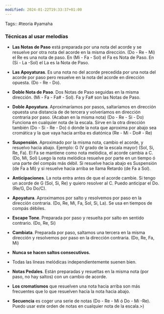 ```yaml
---
modified: 2024-01-22T19:33:37+01:00
---
```

Tags:: #teoria #yamaha 


### Técnicas al usar melodías
- **Las Notas de Paso** está preparada por una nota del acorde y se resuelve por otra nota del acorde en la misma dirección. (Do - Re - Mi) el Re es una nota de paso. En (Mi - Fa - Sol) el Fa es Nota de Paso. En (Si - La -Sol) el La es la Nota de Paso.

- **Las Apoyaturas**. Es una nota no del acorde precedida por una nota del acorde por paso pero resuelve en la nota del acorde en dirección opuesta. (Do - Re - Do).

- **Doble Nota de Paso**. Dos Notas de Paso seguidas en la misma dirección. (Mi - Fa - Fa# -  Sol). Fa y Fa# son las Notas de Paso.

- **Doble Apoyatura**. Aproximaríamos por pasos, saltaríamos en dirección opuesta una distancia de de tercera y volveríamos en dirección contraria por paso. (Acaban en la misma nota) (Do - Re - Si - Do) Funciona en cualquier nota de la escala. Sirve en la otra dirección también (Do - Si - Re - Do) ó donde la nota que aproxima por abajo sea cromática  y la que vaya hacia arriba es diatónica (Re - Mi - Do# - Re)

- **Suspensión**. Aproximado por la misma nota, cambio el acorde, y resuelvo hacia abajo. Ejemplo: G (V grado de la escala mayor) (Sol, Si, Re, Fa). El Fa se mantiene como nota melódica, el acorde cambia a C. (Do, Mi, Sol) Luego la nota melódica resuelve por parte en un tiempo ó una parte del compás más débil. Si resuelve hacia abajo es Suspensión (de Fa a Mi) y si resuelve hacia arriba se llama Retardo (de Fa a Sol).

- **Anticipaciones**. La nota entra antes de que el acorde cambie. Si tengo un acorde de G (Sol, Si, Re) y quiero resolver al C. Puedo anticipar el Do. (Re/G, Do Do/C).

- **Apoyatura**. Aproximamos por salto y resolvemos por paso en la dirección contraria. (Do, Re, Mi, Fa, Sol, Si, La). Se usa en tiempos de compás débiles.

- **Escape Tone**. Preparada por paso y resuelta por salto en sentido contrario. (Do, Re, Si)

- **Cambiata**. Preparada por paso, saltamos una tercera en la misma dirección y resolvemos por paso en la dirección contraria. (Do, Re, Fa, Mi)

- **Nunca se hacen saltos consecutivos.**

- Todas las líneas melódicas independientemente suenen bien. 
- **Notas Pedales**. Están preparadas y resueltas en la misma nota (por paso, no hay saltos) con un cambio de acorde. 

- **Los cromatismos** que resuelven una nota hacia arriba son más frecuentes que lo que resuelven hacia la nota hacia abajo.

 - **Secuencia** es coger una serie de notas (Do - Re - Mi ó Do - Mi -Re). Puedo usar este orden de notas en cualquier nota de la escala.>)